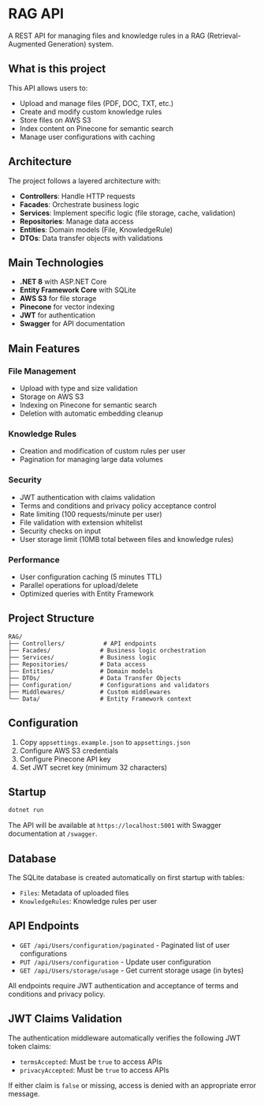 # RAG API

A REST API for managing files and knowledge rules in a RAG (Retrieval-Augmented Generation) system.

## What is this project

This API allows users to:
- Upload and manage files (PDF, DOC, TXT, etc.)
- Create and modify custom knowledge rules
- Store files on AWS S3
- Index content on Pinecone for semantic search
- Manage user configurations with caching

## Architecture

The project follows a layered architecture with:

- **Controllers**: Handle HTTP requests
- **Facades**: Orchestrate business logic
- **Services**: Implement specific logic (file storage, cache, validation)
- **Repositories**: Manage data access
- **Entities**: Domain models (File, KnowledgeRule)
- **DTOs**: Data transfer objects with validations

## Main Technologies

- **.NET 8** with ASP.NET Core
- **Entity Framework Core** with SQLite
- **AWS S3** for file storage
- **Pinecone** for vector indexing
- **JWT** for authentication
- **Swagger** for API documentation

## Main Features

### File Management
- Upload with type and size validation
- Storage on AWS S3
- Indexing on Pinecone for semantic search
- Deletion with automatic embedding cleanup

### Knowledge Rules
- Creation and modification of custom rules per user
- Pagination for managing large data volumes

### Security
- JWT authentication with claims validation
- Terms and conditions and privacy policy acceptance control
- Rate limiting (100 requests/minute per user)
- File validation with extension whitelist
- Security checks on input
- User storage limit (10MB total between files and knowledge rules)

### Performance
- User configuration caching (5 minutes TTL)
- Parallel operations for upload/delete
- Optimized queries with Entity Framework

## Project Structure

```
RAG/
├── Controllers/           # API endpoints
├── Facades/              # Business logic orchestration
├── Services/             # Business logic
├── Repositories/         # Data access
├── Entities/             # Domain models
├── DTOs/                 # Data Transfer Objects
├── Configuration/        # Configurations and validators
├── Middlewares/          # Custom middlewares
└── Data/                 # Entity Framework context
```

## Configuration

1. Copy `appsettings.example.json` to `appsettings.json`
2. Configure AWS S3 credentials
3. Configure Pinecone API key
4. Set JWT secret key (minimum 32 characters)

## Startup

```bash
dotnet run
```

The API will be available at `https://localhost:5001` with Swagger documentation at `/swagger`.

## Database

The SQLite database is created automatically on first startup with tables:
- `Files`: Metadata of uploaded files
- `KnowledgeRules`: Knowledge rules per user

## API Endpoints

- `GET /api/Users/configuration/paginated` - Paginated list of user configurations
- `PUT /api/Users/configuration` - Update user configuration
- `GET /api/Users/storage/usage` - Get current storage usage (in bytes)

All endpoints require JWT authentication and acceptance of terms and conditions and privacy policy.

## JWT Claims Validation

The authentication middleware automatically verifies the following JWT token claims:
- `termsAccepted`: Must be `true` to access APIs
- `privacyAccepted`: Must be `true` to access APIs

If either claim is `false` or missing, access is denied with an appropriate error message.

